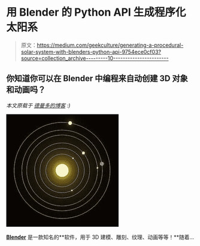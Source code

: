 # 用 Blender 的 Python API 生成程序化太阳系

> 原文：<https://medium.com/geekculture/generating-a-procedural-solar-system-with-blenders-python-api-9754ece0cf03?source=collection_archive---------10----------------------->

## 你知道你可以在 Blender 中编程来自动创建 3D 对象和动画吗？

*本文原载于* [*德曼多的博客*](https://demando.se/blogg/post/dev-generating-a-procedural-solar-system-with-blenders-python-api/) *:)*

![](img/081411993255b63096e4a94b8c72ce44.png)

[**Blender**](https://www.blender.org/) 是一款知名的**软件，用于 3D 建模、雕刻、纹理、动画等等！**随着…